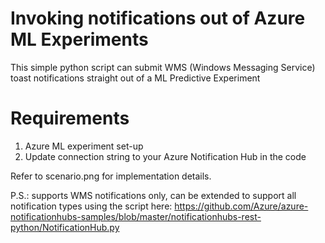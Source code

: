 # Invoking notifications out of Azure ML Experiments
This simple python script can submit WMS (Windows Messaging Service) toast notifications straight out of a ML Predictive Experiment

# Requirements
1. Azure ML experiment set-up
2. Update connection string to your Azure Notification Hub in the code

Refer to scenario.png for implementation details.

P.S.: supports WMS notifications only, can be extended to support all notification types using the script here: https://github.com/Azure/azure-notificationhubs-samples/blob/master/notificationhubs-rest-python/NotificationHub.py
